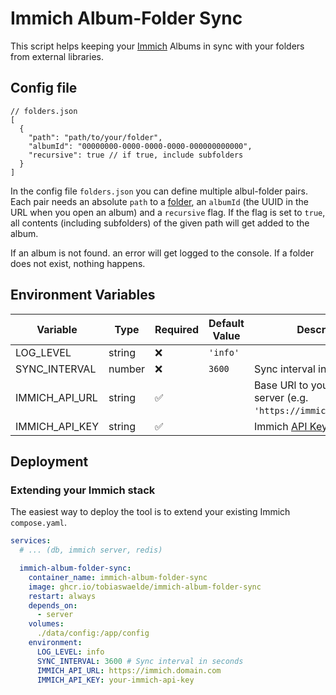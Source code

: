# Immich Album-Folder Sync

This script helps keeping your [Immich](https://immich.app/) Albums in sync with your folders from external libraries.

## Config file
```jsonc
// folders.json
[
  {
    "path": "path/to/your/folder",
    "albumId": "00000000-0000-0000-0000-000000000000",
    "recursive": true // if true, include subfolders
  }
]
```
In the config file `folders.json` you can define multiple albul-folder pairs. Each pair needs an absolute `path` to a [folder](https://immich.app/docs/features/folder-view/), an `albumId` (the UUID in the URL when you open an album) and a `recursive` flag. If the flag is set to `true`, all contents (including subfolders) of the given path will get added to the album.

If an album is not found. an error will get logged to the console. If a folder does not exist, nothing happens.

## Environment Variables
| Variable       | Type   | Required | Default Value | Description                                                                                  |
| -------------- | ------ | -------- | ------------- | -------------------------------------------------------------------------------------------- |
| LOG_LEVEL      | string | ❌        | `'info'`      |                                                                                              |
| SYNC_INTERVAL  | number | ❌        | `3600`        | Sync interval  in seconds                                                                    |
| IMMICH_API_URL | string | ✅        |               | Base URl to your Immich server (e.g. `'https://immich.domain.com'`)                          |
| IMMICH_API_KEY | string | ✅        |               | Immich [API Key](https://immich.app/docs/features/command-line-interface#obtain-the-api-key) |

## Deployment
### Extending your Immich stack
The easiest way to deploy the tool is to extend your existing Immich `compose.yaml`.
```yaml
services:
  # ... (db, immich server, redis)

  immich-album-folder-sync:
    container_name: immich-album-folder-sync
    image: ghcr.io/tobiaswaelde/immich-album-folder-sync
    restart: always
    depends_on:
      - server
    volumes:
      ./data/config:/app/config
    environment:
      LOG_LEVEL: info
      SYNC_INTERVAL: 3600 # Sync interval in seconds
      IMMICH_API_URL: https://immich.domain.com
      IMMICH_API_KEY: your-immich-api-key

```